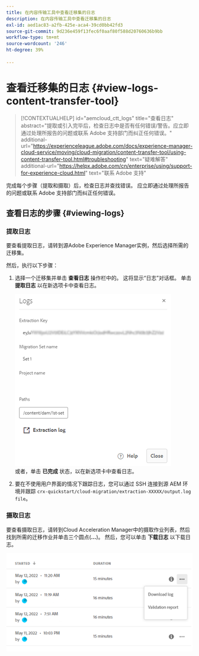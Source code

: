 ```yaml
---
title: 在内容传输工具中查看迁移集的日志
description: 在内容传输工具中查看迁移集的日志
exl-id: aed1ac83-a2fb-425e-aca4-39cd0bb42fd3
source-git-commit: 9d236e459f13fec6f0aaf80f588d20760636b9bb
workflow-type: tm+mt
source-wordcount: '246'
ht-degree: 39%

---
```


# 查看迁移集的日志 {#view-logs-content-transfer-tool}


>[!CONTEXTUALHELP]
>id="aemcloud_ctt_logs"
>title="查看日志"
>abstract="提取或引入完毕后，检查日志中是否有任何错误/警告。应立即通过处理所报告的问题或联系 Adobe 支持部门而纠正任何错误。"
>additional-url="https://experienceleague.adobe.com/docs/experience-manager-cloud-service/moving/cloud-migration/content-transfer-tool/using-content-transfer-tool.html#troubleshooting" text="疑难解答"
>additional-url="https://helpx.adobe.com/cn/enterprise/using/support-for-experience-cloud.html" text="联系 Adobe 支持"

完成每个步骤（提取和摄取）后，检查日志并查找错误。  应立即通过处理所报告的问题或联系 Adobe 支持部门而纠正任何错误。

## 查看日志的步骤 {#viewing-logs}

### 提取日志

要查看提取日志，请转到源Adobe Experience Manager实例，然后选择所需的迁移集。

然后，执行以下步骤：

1. 选择一个迁移集并单击 **查看日志** 操作栏中的。 这将显示“日志”对话框。 单击 **提取日志** 以在新选项卡中查看日志。

   ![图像](/help/journey-migration/content-transfer-tool/assets-ctt/cttcam25.png) \
   或者，单击 **已完成** 状态，以在新选项卡中查看日志。

1. 要在不使用用户界面的情况下跟踪日志，您可以通过 SSH 连接到源 AEM 环境并跟踪 `crx-quickstart/cloud-migration/extraction-XXXXX/output.log file`。

### 摄取日志

要查看摄取日志，请转到Cloud Acceleration Manager中的摄取作业列表，然后找到所需的迁移作业并单击三个圆点(**...**)。 然后，您可以单击 **下载日志** 以下载日志。

![图像](/help/journey-migration/content-transfer-tool/assets-ctt/cttcam28.png)
